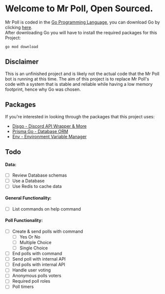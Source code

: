 # Welcome to Mr Poll, Open Sourced.

Mr Poll is coded in the [Go Programming Language](https://go.dev), you can download Go by clicking [here](https://go.dev/dl/). \
After downloading Go you will have to install the required packages for this Project:
```shell
go mod download
```

## Disclaimer 
This is an unfinished project and is likely not the actual code that the Mr Poll bot is running at this time. The aim of this project is to replace Mr Poll's code with a system that is stable and reliable while having a low memory footprint, hence why Go was chosen.

## Packages
If you're interested in looking through the packages that this project uses:
- [Disgo - Discord API Wrapper & More](https://github.com/disgoorg/disgo)
- [Prisma Go - Database ORM](https://goprisma.org/docs)
- [Env - Environment Variable Manager](https://github.com/gofor-little/env)

## Todo

#### Data:
- [ ] Review Database schemas
- [ ] Use a Database
- [ ] Use Redis to cache data

#### General Functionality:
- [ ] List commands on help command

#### Poll Functionality:
- [ ] Create & send polls with command
  - [ ] Yes Or No
  - [ ] Multiple Choice
  - [ ] Single Choice
- [ ] End polls with command
- [ ] Send poll with internal API
- [ ] End polls with internal API
- [ ] Handle user voting
- [ ] Anonymous polls voters
- [ ] Required poll roles
- [ ] Poll timers
